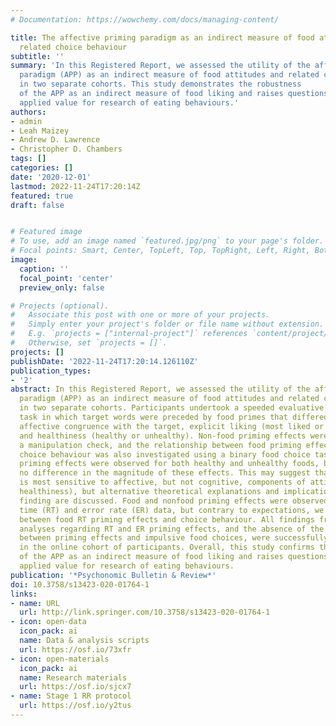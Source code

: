 ```yaml
---
# Documentation: https://wowchemy.com/docs/managing-content/

title: The affective priming paradigm as an indirect measure of food attitudes and
  related choice behaviour
subtitle: ''
summary: 'In this Registered Report, we assessed the utility of the affective priming
  paradigm (APP) as an indirect measure of food attitudes and related choice behaviour
  in two separate cohorts. This study demonstrates the robustness
  of the APP as an indirect measure of food liking and raises questions about its
  applied value for research of eating behaviours.'
authors:
- admin
- Leah Maizey
- Andrew D. Lawrence
- Christopher D. Chambers
tags: []
categories: []
date: '2020-12-01'
lastmod: 2022-11-24T17:20:14Z
featured: true
draft: false


# Featured image
# To use, add an image named `featured.jpg/png` to your page's folder.
# Focal points: Smart, Center, TopLeft, Top, TopRight, Left, Right, BottomLeft, Bottom, BottomRight.
image:
  caption: ''
  focal_point: 'center'
  preview_only: false

# Projects (optional).
#   Associate this post with one or more of your projects.
#   Simply enter your project's folder or file name without extension.
#   E.g. `projects = ["internal-project"]` references `content/project/deep-learning/index.md`.
#   Otherwise, set `projects = []`.
projects: []
publishDate: '2022-11-24T17:20:14.126110Z'
publication_types:
- '2'
abstract: In this Registered Report, we assessed the utility of the affective priming
  paradigm (APP) as an indirect measure of food attitudes and related choice behaviour
  in two separate cohorts. Participants undertook a speeded evaluative categorization
  task in which target words were preceded by food primes that differed in terms of
  affective congruence with the target, explicit liking (most liked or least liked),
  and healthiness (healthy or unhealthy). Non-food priming effects were tested as
  a manipulation check, and the relationship between food priming effects and impulsive
  choice behaviour was also investigated using a binary food choice task. As predicted,
  priming effects were observed for both healthy and unhealthy foods, but there was
  no difference in the magnitude of these effects. This may suggest that the paradigm
  is most sensitive to affective, but not cognitive, components of attitudes (i.e.,
  healthiness), but alternative theoretical explanations and implications of this
  finding are discussed. Food and nonfood priming effects were observed in both reaction
  time (RT) and error rate (ER) data, but contrary to expectations, we found no association
  between food RT priming effects and choice behaviour. All findings from confirmatory
  analyses regarding RT and ER priming effects, and the absence of the expected correlations
  between priming effects and impulsive food choices, were successfully replicated
  in the online cohort of participants. Overall, this study confirms the robustness
  of the APP as an indirect measure of food liking and raises questions about its
  applied value for research of eating behaviours.
publication: '*Psychonomic Bulletin & Review*'
doi: 10.3758/s13423-020-01764-1
links:
- name: URL
  url: http://link.springer.com/10.3758/s13423-020-01764-1
- icon: open-data
  icon_pack: ai
  name: Data & analysis scripts
  url: https://osf.io/73xfr
- icon: open-materials
  icon_pack: ai
  name: Research materials
  url: https://osf.io/sjcx7
- name: Stage 1 RR protocol
  url: https://osf.io/y2tus
---
```

